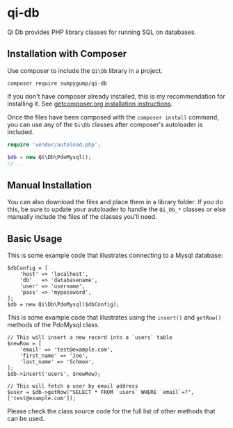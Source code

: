 qi-db
=====

Qi Db provides PHP library classes for running SQL on databases.

## Installation with Composer

Use composer to include the `Qi\Db` library in a project.

```
composer require sumpygump/qi-db
```

If you don't have composer already installed, this is my recommendation for
installing it. See
[getcomposer.org installation instructions](http://getcomposer.org/doc/00-intro.md#globally).

Once the files have been composed with the `composer install` command, you can
use any of the `Qi\Db` classes after composer's autoloader is included.

```php
require 'vendor/autoload.php';

$db = new Qi\Db\PdoMysql();
// ...
```

## Manual Installation

You can also download the files and place them in a library folder. If you do
this, be sure to update your autoloader to handle the `Qi_Db_*` classes or
else manually include the files of the classes you'll need.

## Basic Usage

This is some example code that illustrates connecting to a Mysql database:

```
$dbConfig = [
    'host' => 'localhost',
    'db'   => 'databasename',
    'user' => 'username',
    'pass' => 'mypassword',
];
$db = new Qi\Db\PdoMysql($dbConfig);
```

This is some example code that illustrates using the `insert()` and `getRow()`
methods of the PdoMysql class.

```
// This will insert a new record into a `users` table
$newRow = [
    'email' => 'test@example.com',
    'first_name' => 'Joe',
    'last_name' => 'Schmoe',
];
$db->insert('users', $newRow);

// This will fetch a user by email address
$user = $db->getRow("SELECT * FROM `users` WHERE `email`=?", ['test@example.com']);
```

Please check the class source code for the full list of other methods that can
be used.
